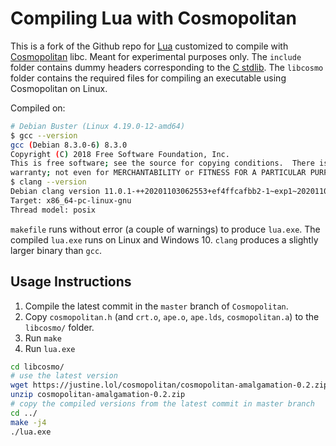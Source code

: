 # Compiling Lua with Cosmopolitan

This is a fork of the Github repo for [Lua][lua] customized to compile with
[Cosmopolitan][cosmo] libc.  Meant for experimental purposes only. The `include`
folder contains dummy headers corresponding to the [C stdlib][cstdlib]. The
`libcosmo` folder contains the required files for compiling an executable
using Cosmopolitan on Linux.

Compiled on:

```bash
# Debian Buster (Linux 4.19.0-12-amd64)
$ gcc --version
gcc (Debian 8.3.0-6) 8.3.0
Copyright (C) 2018 Free Software Foundation, Inc.
This is free software; see the source for copying conditions.  There is NO
warranty; not even for MERCHANTABILITY or FITNESS FOR A PARTICULAR PURPOSE.
$ clang --version
Debian clang version 11.0.1-++20201103062553+ef4ffcafbb2-1~exp1~20201103053214.125
Target: x86_64-pc-linux-gnu
Thread model: posix
```

`makefile` runs without error (a couple of warnings) to produce `lua.exe`.  The
compiled `lua.exe` runs on Linux and Windows 10. `clang` produces a slightly
larger binary than `gcc`.

## Usage Instructions

1. Compile the latest commit in the `master` branch of `Cosmopolitan`.
2. Copy `cosmopolitan.h` (and `crt.o`, `ape.o`, `ape.lds`, `cosmopolitan.a`) to
   the `libcosmo/` folder.
3. Run `make`
4. Run `lua.exe`

```bash
cd libcosmo/
# use the latest version
wget https://justine.lol/cosmopolitan/cosmopolitan-amalgamation-0.2.zip
unzip cosmopolitan-amalgamation-0.2.zip
# copy the compiled versions from the latest commit in master branch
cd ../
make -j4
./lua.exe
```

[lua]: https://www.lua.org
[cosmo]: https://github.com/jart/cosmopolitan
[cstdlib]: https://en.cppreference.com/w/c/header
